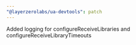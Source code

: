 ```yaml
---
"@layerzerolabs/ua-devtools": patch
---
```


Added logging for configureReceiveLibraries and configureReceiveLibraryTimeouts
